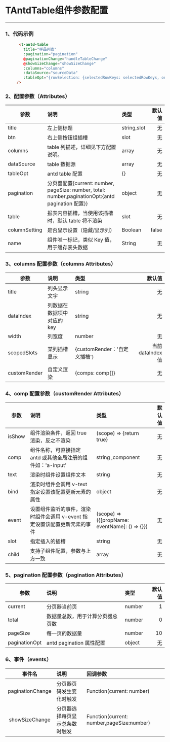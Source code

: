 # TAntdTable组件参数配置

---


### 1、代码示例

```html
      <t-antd-table
        title="样品列表"
        :pagination="pagination"
        @paginationChange="handleTableChange"
        @showSizeChange="showSizeChange"
        :columns="columns"
        :dataSource="sourceData"
        :tableOpt="{rowSelection: {selectedRowKeys: selectedRowKeys, onChange: onSelectChange}}"
     />
```

### 2、配置参数（Attributes）

| 参数          | 说明                                                                                              | 类型        | 默认值 |
| ------------- | :------------------------------------------------------------------------------------------------ | :---------- | -----: |
| title         | 左上侧标题                                                                                        | string,slot |     无 |
| btn           | 右上侧按钮组插槽                                                                                  | slot        |     无 |
| columns       | table 列描述，详细见下方配置说明。                                                                | array       |     无 |
| dataSource    | table 数据源                                                                                      | array       |     无 |
| tableOpt      | antd table 配置                                                                                   | {}          |     无 |
| pagination    | 分页器配置{current: number, pageSize: number, total: number,paginationOpt:{antd pagination 配置}} | object      |     无 |
| table         | 报表内容插槽，当使用该插槽时，默认 table 将不渲染                                                 | slot        |     无 |
| columnSetting | 是否显示设置（隐藏/显示列）                                                                       | Boolean     |  false |
| name          | 组件唯一标记，类似 Key 值，用于缓存表头数据                                                       | String      |     无 |

### 3、columns 配置参数（columns Attributes）

| 参数         | 说明                       | 类型                         |            默认值 |
| ------------ | :------------------------- | :--------------------------- | ----------------: |
| title        | 列头显示文字               | string                       |                无 |
| dataIndex    | 列数据在数据项中对应的 key | string                       |                无 |
| width        | 列宽度                     | number                       |                无 |
| scopedSlots  | 某列插槽显示               | {customRender：'自定义插槽'} | 当前 dataIndex 值 |
| customRender | 自定义渲染                 | {comps: comp[]}              |                无 |

### 4、comp 配置参数（customRender Attributes）

| 参数   | 说明                                                                      | 类型                                           | 默认值 |
| ------ | :------------------------------------------------------------------------ | :--------------------------------------------- | -----: |
| isShow | 组件渲染条件，返回 true 渲染，反之不渲染                                  | (scope) => {return true}                       |     无 |
| comp   | 组件名称，可直接指定 antd 或其他全局注册的组件如：'a-input'               | string ,component                              |     无 |
| text   | 渲染时组件设置组件文本                                                    | string                                         |     无 |
| bind   | 渲染时组件会调用 v-text 指定设置该配置更新元素的属性                      | object                                         |     无 |
| event  | 设置组件监听的事件，渲染时组件会调用 v-event 指定设置该配置更新元素的事件 | (scope) => ({[propName: eventName]: () => {}}) |     无 |
| slot   | 指定插入的插槽                                                            | string                                         |     无 |
| child  | 支持子组件配置，参数与上方一致                                            | array                                          |     无 |

### 5、pagination 配置参数（pagination Attributes）

| 参数          | 说明                             | 类型   | 默认值 |
| ------------- | :------------------------------- | :----- | -----: |
| current       | 分页器当前页                     | number |      1 |
| total         | 数据量总数，用于计算分页器总页数 | number |      0 |
| pageSize      | 每一页的数据量                   | number |     10 |
| paginationOpt | antd pagination 属性配置         | object |     无 |

### 6、事件（events）

|      事件名      | 说明                           | 回调参数                                  |
| :--------------: | :----------------------------- | :---------------------------------------- |
| paginationChange | 分页器页码发生变化时触发       | Function(current: number)                 |
|  showSizeChange  | 分页器选择每页显示总条数时触发 | Function(current: number,pageSize:number) |
